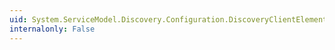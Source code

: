 ```yaml
---
uid: System.ServiceModel.Discovery.Configuration.DiscoveryClientElement.DiscoveryEndpoint
internalonly: False
---
```

